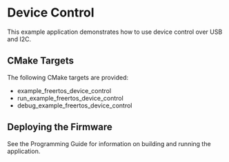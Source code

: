 # Device Control

This example application demonstrates how to use device control over USB and I2C.

## CMake Targets

The following CMake targets are provided:

- example_freertos_device_control
- run_example_freertos_device_control
- debug_example_freertos_device_control

## Deploying the Firmware

See the Programming Guide for information on building and running the application.
